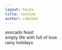 ```yaml
---
layout: haiku
title: routine
author: rukshan
---
```


avocado feast <br>
empty life with full of love <br>
rainy holidays <br>
